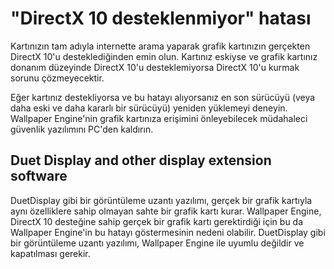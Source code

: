 # "DirectX 10 desteklenmiyor" hatası
Kartınızın tam adıyla internette arama yaparak grafik kartınızın gerçekten DirectX 10'u desteklediğinden emin olun. Kartınız eskiyse ve grafik kartınız donanım düzeyinde DirectX 10'u desteklemiyorsa DirectX 10'u kurmak sorunu çözmeyecektir.

Eğer kartınız destekliyorsa ve bu hatayı alıyorsanız en son sürücüyü (veya daha eski ve daha kararlı bir sürücüyü) yeniden yüklemeyi deneyin. Wallpaper Engine'nin grafik kartınıza erişimini önleyebilecek müdahaleci güvenlik yazılımını PC'den kaldırın.

## Duet Display and other display extension software
DuetDisplay gibi bir görüntüleme uzantı yazılımı, gerçek bir grafik kartıyla aynı özelliklere sahip olmayan sahte bir grafik kartı kurar. Wallpaper Engine, DirectX 10 desteğine sahip gerçek bir grafik kartı gerektirdiği için bu da Wallpaper Engine'in bu hatayı göstermesinin nedeni olabilir. DuetDisplay gibi bir görüntüleme uzantı yazılımı, Wallpaper Engine ile uyumlu değildir ve kapatılması gerekir.

